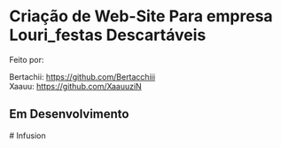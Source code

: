 <h1>Criação de Web-Site Para empresa Louri_festas Descartáveis</h1>

<p>Feito por:

Bertachii: https://github.com/Bertacchiii<br>
Xaauu: https://github.com/XaauuziN
</p>

<h2> Em Desenvolvimento</h2>
#   I n f u s i o n  
 